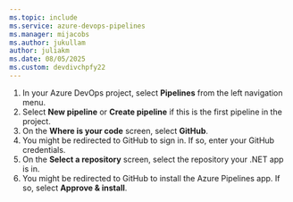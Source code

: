 ```yaml
---
ms.topic: include
ms.service: azure-devops-pipelines
ms.manager: mijacobs
ms.author: jukullam
author: juliakm
ms.date: 08/05/2025
ms.custom: devdivchpfy22
---
```


1. In your Azure DevOps project, select **Pipelines** from the left navigation menu.
1. Select **New pipeline** or **Create pipeline** if this is the first pipeline in the project.
1. On the **Where is your code** screen, select **GitHub**.
1. You might be redirected to GitHub to sign in. If so, enter your GitHub credentials.
1. On the **Select a repository** screen, select the repository your .NET app is in.
1. You might be redirected to GitHub to install the Azure Pipelines app. If so, select **Approve & install**.
